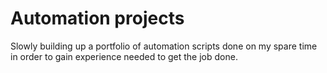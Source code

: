 # Automation projects

Slowly building up a portfolio of automation scripts done on my spare time in order to gain experience needed to get the job done.  
